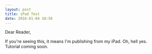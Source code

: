 ```yaml
---
layout: post
title: iPad Test
date: 2016-01-04 10:56
---
```

Dear Reader,

If you're seeing this, it means I'm publishing from my iPad. Oh, hell yes. Tutorial coming soon.